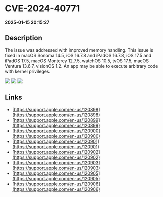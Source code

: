 # CVE-2024-40771

**2025-01-15 20:15:27**

## Description
The issue was addressed with improved memory handling. This issue is fixed in macOS Sonoma 14.5, iOS 16.7.8 and iPadOS 16.7.8, iOS 17.5 and iPadOS 17.5, macOS Monterey 12.7.5, watchOS 10.5, tvOS 17.5, macOS Ventura 13.6.7, visionOS 1.2. An app may be able to execute arbitrary code with kernel privileges.

![](https://img.shields.io/static/v1?label=Score&message=7.8&color=red)
![](https://img.shields.io/static/v1?label=Severity&message=HIGH&color=red)
![](https://img.shields.io/static/v1?label=CWE&message=Auth&color=green)

## Links
- [https://support.apple.com/en-us/120898](https://support.apple.com/en-us/120898)
- [https://support.apple.com/en-us/120899](https://support.apple.com/en-us/120899)
- [https://support.apple.com/en-us/120900](https://support.apple.com/en-us/120900)
- [https://support.apple.com/en-us/120901](https://support.apple.com/en-us/120901)
- [https://support.apple.com/en-us/120902](https://support.apple.com/en-us/120902)
- [https://support.apple.com/en-us/120903](https://support.apple.com/en-us/120903)
- [https://support.apple.com/en-us/120905](https://support.apple.com/en-us/120905)
- [https://support.apple.com/en-us/120906](https://support.apple.com/en-us/120906)
